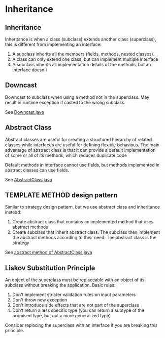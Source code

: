 # Inheritance

## Inheritance

Inheritance is when a class (subclass) extends another class (superclass), this is different from implementing an interface:

1. A subclass inherits all the members (fields, methods, nested classes). 
2. A class can only extend one class, but can implement multiple interface
3. A subclass inherits all implementation details of the methods, but an interface doesn't


## Downcast

Downcast to subclass when using a method not in the superclass. May result in runtime exception if casted to the wrong subclass.

See [Downcast.java](code/Downcast.java)

## Abstract Class

Abstract classes are useful for creating a structured hierarchy of related classes while interfaces are useful for defining flexible behavious.
The main advantage of abstract class is that it can provide a default implementation of some or all of its methods, which reduces duplicate code

Default methods in interface cannot use fields, but methods implemented in abstract classes can use fields.

See [AbstractClass.java](code/AbstractClass.java)

## TEMPLATE METHOD design pattern

Similar to strategy design pattern, but we use abstract class and inheritance instead:
1. Create abstract class that contains an implemented method that uses abstract methods
2. Create subclass that inherit abstract class. The subclass then implement the abstract methods according to their need. The abstract class is the strategy

See [abstract method of AbstractClass.java](code/AbstractClass.java)

## Liskov Substitution Principle

An object of the superclass must be replaceable with an object of its subclass without breaking the application. Basic rules:

1. Don't implement stricter validation rules on input parameters
2. Don't throw new exception
3. Don't introduce side effects that are not part of the superclass
4. Don't return a less specific type (you can return a subtype of the promised type, but not a more generalized type)

Consider replacing the superclass with an interface if you are breaking this principle.